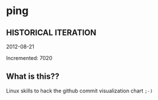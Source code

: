 # ping

## HISTORICAL ITERATION
2012-08-21

Incremented: 7020

## What is this?? 
Linux skills to hack the github commit visualization chart `;-)`
